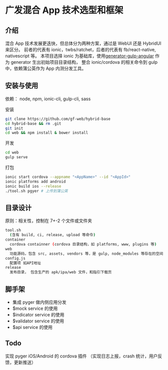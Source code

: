 
# 广发混合 App 技术选型和框架

## 介绍
混合 App 技术发展更迭快，但总体分为两种方案，通过是 WebUI 还是 HybridUI 来区分。 前者的代表有 ionic，twbs/ratchet，后者的代表有 fb/react-native, nativescript 等。 本项目选择 ionic 为基础库，使用[generator-gulp-angular](https://github.com/Swiip/generator-gulp-angular) 作为 generator 生出初始项目目录结构， 整合 ionic/cordova 的相关命令到 gulp 中，依赖蒲公英作为 App 内测分发工具。

## 安装与使用
依赖： node, npm, ionic-cli, gulp-cli, sass

安装

```bash
git clone https://github.com/gf-web/hybrid-base
cd hybrid-base && rm .git
git init
cd web && npm install & bower install
```

开发

```bash
cd web
gulp serve
```

打包

```bash
ionic start cordova --appname "<AppName>" --id "<AppId>"
ionic platforms add android
ionic build ios --release
./tool.sh pgyer # 上传到蒲公英
```


## 目录设计

原则：相关性，控制在 7+-2 个文件或文件夹

```bash
tool.sh
  (含有 build, ci, release, upload 等命令)
container
  cordova containner (cordova 目录结构，如 platforms, www, plugins 等)
web 
  功能源码，包含 src, assets, vendors 等，是 gulp, node_modules 等存在的空间
config.js 
  配置项 如API地址
release
  发布目录， 包含生产的 apk/ipa/web 文件，和指引下载页
```


## 脚手架

- 集成 pyger 做内侧应用分发
- $mock service 的使用
- $indicator service 的使用
- $validator service 的使用
- $api service 的使用

## Todo

实现 pyger iOS/Android 的 cordova 插件 （实现日志上报，crash 统计，用户反馈，更新推送）
